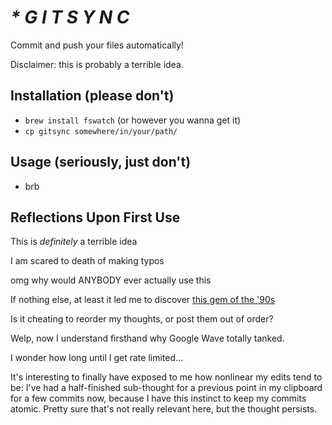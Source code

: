 # _* G I T S Y N C_

Commit and push your files automatically!

Disclaimer: this is probably a terrible idea.

## Installation (please don't)

- `brew install fswatch` (or however you wanna get it)
- `cp gitsync somewhere/in/your/path/`

## Usage (seriously, just don't)

- brb

## Reflections Upon First Use

This is *definitely* a terrible idea

I am scared to death of making typos

omg why would ANYBODY ever actually use this

If nothing else, at least it led me to discover [this gem of the
'90s](https://www.youtube.com/watch?v=byuPyhx5Ytg)

Is it cheating to reorder my thoughts, or post them out of order?

Welp, now I understand firsthand why Google Wave totally tanked.

I wonder how long until I get rate limited...

It's interesting to finally have exposed to me how nonlinear my edits tend to
be: I've had a half-finished sub-thought for a previous point in my clipboard
for a few commits now, because I have this instinct to keep my commits atomic.
Pretty sure that's not really relevant here, but the thought persists.
